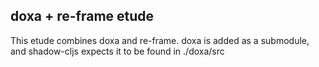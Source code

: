 ## doxa + re-frame etude
This etude combines doxa and re-frame.
doxa is added as a submodule, and shadow-cljs expects it to be found in ./doxa/src